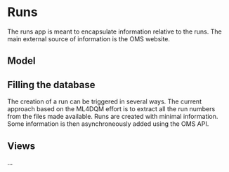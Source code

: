 # Runs

The runs app is meant to encapsulate information relative to the runs. The main external source of information is the OMS website.

## Model

## Filling the database

The creation of a run can be triggered in several ways. The current approach based on the ML4DQM effort is to extract all the run numbers from the files made available. Runs are created with minimal information. Some information is then asynchroneously added using the OMS API.

## Views

...
